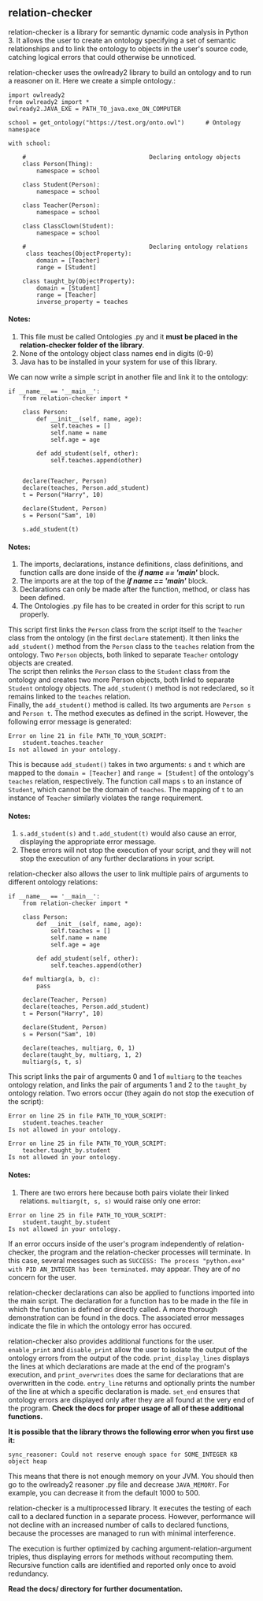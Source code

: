 ## relation-checker

relation-checker is a library for semantic dynamic code analysis in Python 3. It allows the user to create an ontology specifying a set of semantic relationships and to link the ontology to objects in the user's source code, catching logical errors that could otherwise be unnoticed.

relation-checker uses the owlready2 library to build an ontology and to run a reasoner on it. Here we create a simple ontology.:

```
import owlready2
from owlready2 import *
owlready2.JAVA_EXE = PATH_TO_java.exe_ON_COMPUTER

school = get_ontology("https://test.org/onto.owl")      # Ontology namespace

with school:

    #                                   Declaring ontology objects
    class Person(Thing):
        namespace = school

    class Student(Person):
        namespace = school

    class Teacher(Person):
        namespace = school

    class ClassClown(Student):
        namespace = school
    
    #                                   Declaring ontology relations
     class teaches(ObjectProperty):
        domain = [Teacher]
        range = [Student]

    class taught_by(ObjectProperty):
        domain = [Student]
        range = [Teacher]
        inverse_property = teaches
```

#### **Notes:**
1. This file must be called Ontologies .py and it **must be placed in the relation-checker folder of the library**.
2. None of the ontology object class names end in digits (0-9)
3. Java has to be installed in your system for use of this library.

We can now write a simple script in another file and link it to the ontology:

```
if __name__ == '__main__':
    from relation-checker import *

    class Person:
        def __init__(self, name, age):
            self.teaches = []
            self.name = name
            self.age = age

        def add_student(self, other):
            self.teaches.append(other)


    declare(Teacher, Person)
    declare(teaches, Person.add_student)
    t = Person("Harry", 10)

    declare(Student, Person)
    s = Person("Sam", 10)

    s.add_student(t)
```

#### **Notes:**
1. The imports, declarations, instance definitions, class definitions, and function calls are done inside of the ***if __name__ == '__main__'*** block.
2. The imports are at the top of the ***if __name__ == '__main__'*** block.
3. Declarations can only be made after the function, method, or class has been defined.
4. The Ontologies .py file has to be created in order for this script to run properly.

This script first links the `Person` class from the script itself to the `Teacher` class from the ontology (in the first `declare` statement). It then links the `add_student()` method from the `Person` class to the `teaches` relation from the ontology. Two `Person` objects, both linked to separate `Teacher` ontology objects are created.<br/>
The script then relinks the `Person` class to the `Student` class from the ontology and creates two more Person objects, both linkd to separate `Student` ontology objects. The `add_student()` method is not redeclared, so it remains linked to the `teaches` relation.<br/>
Finally, the `add_student()` method is called. Its two arguments are `Person s` and `Person t`. The method executes as defined in the script. However, the following error message is generated:

```
Error on line 21 in file PATH_TO_YOUR_SCRIPT:
	student.teaches.teacher
Is not allowed in your ontology.
```

This is because `add_student()` takes in two arguments: `s` and `t` which are mapped to the `domain = [Teacher]` and `range = [Student]` of the ontology's `teaches` relation, respectively. The function call maps `s` to an instance of `Student`, which cannot be the domain of `teaches`. The mapping of `t` to an instance of `Teacher` similarly violates the range requirement.

#### **Notes:**
1. `s.add_student(s)` and `t.add_student(t)` would also cause an error, displaying the appropriate error message.
2. These errors will not stop the execution of your script, and they will not stop the execution of any further declarations in your script.

relation-checker also allows the user to link multiple pairs of arguments to different ontology relations:

```
if __name__ == '__main__':
    from relation-checker import *

    class Person:
        def __init__(self, name, age):
            self.teaches = []
            self.name = name
            self.age = age

        def add_student(self, other):
            self.teaches.append(other)

    def multiarg(a, b, c):
        pass

    declare(Teacher, Person)
    declare(teaches, Person.add_student)
    t = Person("Harry", 10)
    
    declare(Student, Person)
    s = Person("Sam", 10)
    
    declare(teaches, multiarg, 0, 1)
    declare(taught_by, multiarg, 1, 2)
    multiarg(s, t, s)
```

This script links the pair of arguments 0 and 1 of `multiarg` to the `teaches` ontology relation, and links the pair of arguments 1 and 2 to the `taught_by` ontology relation. Two errors occur (they again do not stop the execution of the script):

```
Error on line 25 in file PATH_TO_YOUR_SCRIPT:
	student.teaches.teacher
Is not allowed in your ontology.

Error on line 25 in file PATH_TO_YOUR_SCRIPT:
	teacher.taught_by.student
Is not allowed in your ontology.
```

#### **Notes:**
1. There are two errors here because both pairs violate their linked relations. `multiarg(t, s, s)` would raise only one error:

```
Error on line 25 in file PATH_TO_YOUR_SCRIPT:
	student.taught_by.student
Is not allowed in your ontology.
```

If an error occurs inside of the user's program independently of relation-checker, the program and the relation-checker processes will terminate. In this case, several messages such as `SUCCESS: The process "python.exe" with PID AN_INTEGER has been terminated.` may appear. They are of no concern for the user.

relation-checker declarations can also be applied to functions imported into the main script. The declaration for a function has to be made in the file in which the function is defined or directly called. A more thorough demonstration can be found in the docs. The associated error messages indicate the file in which the ontology error has occured.

relation-checker also provides additional functions for the user. `enable_print` and `disable_print` allow the user to isolate the output of the ontology errors from the output of the code. `print_display_lines` displays the lines at which declarations are made at the end of the program's execution, and `print_overwrites` does the same for declarations that are overwritten in the code. `entry_line` returns and optionally prints the number of the line at which a specific declaration is made. `set_end` ensures that ontology errors are displayed only after they are all found at the very end of the program. **Check the docs for proper usage of all of these additional functions.**

**It is possible that the library throws the following error when you first use it:**
```
sync_reasoner: Could not reserve enough space for SOME_INTEGER KB object heap
```

This means that there is not enough memory on your JVM. You should then go to the owlready2 reasoner .py file and decrease `JAVA_MEMORY`. For example, you can decrease it from the default 1000 to 500.

relation-checker is a multiprocessed library. It executes the testing of each call to a declared function in a separate process. However, performance will not decline with an increased number of calls to declared functions, because the processes are managed to run with minimal interference.

The execution is further optimized by caching argument-relation-argument triples, thus displaying errors for methods without recomputing them. Recursive function calls are identified and reported only once to avoid redundancy.

**Read the docs/ directory for further documentation.**